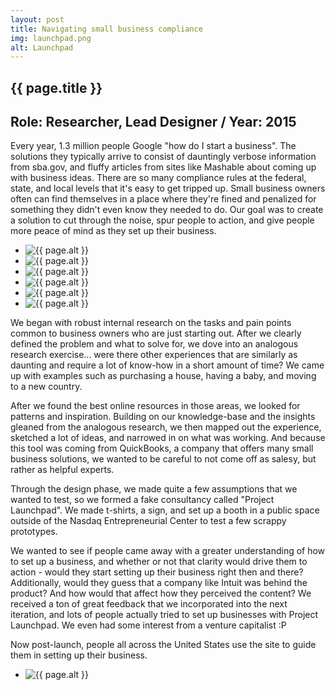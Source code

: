 ```yaml
---
layout: post
title: Navigating small business compliance
img: launchpad.png
alt: Launchpad
---
```

<section>
  <h1>{{ page.title }}</h1>
  <h2>Role: Researcher, Lead Designer <span class="lt">/</span> Year: 2015</h2>

  <p>Every year, 1.3 million people Google &quot;how do I start a business&quot;. The solutions they typically arrive to consist of dauntingly verbose information from sba.gov, and fluffy articles from sites like Mashable about coming up with business ideas. There are so many compliance rules at the federal, state, and local levels that it's easy to get tripped up. Small business owners often can find themselves in a place where they're fined and penalized for something they didn't even know they needed to do. Our goal was to create a solution to cut through the noise, spur people to action, and give people more peace of mind as they set up their business.</p>
</section>

<ul class="grid fade" id="grid">
  <li><img src="{{ site.url }}/img/work/launchpad-startmess.png" alt="{{ page.alt }}" /></li>
  <li><img src="{{ site.url }}/img/work/launchpad-biztype.png" alt="{{ page.alt }}" /></li>
  <li><img src="{{ site.url }}/img/work/launchpad-payroll.png" alt="{{ page.alt }}" /></li>
  <li><img src="{{ site.url }}/img/work/launchpad-sketches.png" alt="{{ page.alt }}" /></li>
  <li><img src="{{ site.url }}/img/work/launchpad-experiment1.png" alt="{{ page.alt }}" /></li>
  <li><img src="{{ site.url }}/img/work/launchpad-experiment2.png" alt="{{ page.alt }}" /></li>
</ul> 

<section>
  <p>We began with robust internal research on the tasks and pain points common to business owners who are just starting out. After we clearly defined the problem and what to solve for, we dove into an analogous research exercise... were there other experiences that are similarly as daunting and require a lot of know-how in a short amount of time? We came up with examples such as purchasing a house, having a baby, and moving to a new country.</p>
  <p>After we found the best online resources in those areas, we looked for patterns and inspiration. Building on our knowledge-base and the insights gleaned from the analogous research, we then mapped out the experience, sketched a lot of ideas, and narrowed in on what was working. And because this tool was coming from QuickBooks, a company that offers many small business solutions, we wanted to be careful to not come off as salesy, but rather as helpful experts.</p>
  <p>Through the design phase, we made quite a few assumptions that we wanted to test, so we formed a fake consultancy called &quot;Project Launchpad&quot;. We made t-shirts, a sign, and set up a booth in a public space outside of the Nasdaq Entrepreneurial Center to test a few scrappy prototypes.</p>
  <p>We wanted to see if people came away with a greater understanding of how to set up a business, and whether or not that clarity would drive them to action - would they start setting up their business right then and there? Additionally, would they guess that a company like Intuit was behind the product? And how would that affect how they perceived the content? We received a ton of great feedback that we incorporated into the next iteration, and lots of people actually tried to set up businesses with Project Launchpad. We even had some interest from a venture capitalist :P</p>
   <p>Now post-launch, people all across the United States use the site to guide them in setting up their business.</p>

</section>

<ul class="grid fade grid-full" id="grid-full">
  <li><img src="{{ site.url }}/img/work/launchpad.png" alt="{{ page.alt }}" /></li>
</ul>